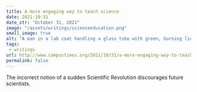 ```yaml
---
title: A more engaging way to teach science
date: 2021-10-31
date_str: "October 31, 2021"
image: "/assets/writings/scienceeducation.png"
small_image: true
alt: "A man in a lab coat handling a glass tube with green, burning liquid."
tags:
 - writings
url: http://www.campustimes.org/2021/10/31/a-more-engaging-way-to-teach-science
permalink: false
---
```


The incorrect notion of a sudden Scientific Revolution discourages future scientists.